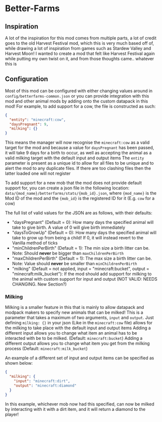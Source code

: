 # Better-Farms

## Inspiration
A lot of the inspiration for this mod comes from multiple parts, a lot of credit goes to the old Harvest Festival mod, which this is very much based off of, while drawing a lot of inspiration from games such as Stardew Valley and Harvest Moon!
I wanted to create a mod that felt like Harvest Festival again while putting my own twist on it, and from those thoughts came.. whatever this is

## Configuration
Most of this mod can be configured with either changing values around in `config/betterfarms-common.json` or you can provide integration with this mod and other animal mods by adding onto the custom datapack in this mod!
For example, to add support for a cow, the file is constructed as such:
```json
{
  "entity": "minecraft:cow",
  "daysPregnant": 9,
  "milking": {}
}
```

This means the manager will now recognise the `minecraft:cow` as a valid target for the mod and because a value for `daysPregnant` has been passed, it will take 9 days for a birth to occur, as well as accepting the animal as a valid milking target with the default input and output items
The `entity` parameter is present as a unique id to allow for all files to be unique and to alert the mod to any duplicate files. If there are too clashing files then the latter loaded one will not register

To add support for a new mob that the mod does not provide default support for, you can create a json file in the following location: `data/{mod_name}/betterfarms/stats/{mob_id}.json`, where `{mod_name}` is the Mod ID of the mod and the `{mob_id}` is the registered ID for it (E.g. `cow` for a cow)

The full list of valid values for the JSON are as follows, with their defaults:

- "daysPregnant" (Default = 0): How many days the specified animal will take to give birth. A value of 0 will give birth immediately
- "daysToGrowUp" (Default = 0): How many days the specified animal will take to grow up from being a child! If 0, it will instead revert to the Vanilla method of ticks
- "minChildrenPerBirth" (Default = 1): The min size a birth litter can be. Note: Should **never** be bigger than `maxChildrenPerBirth`
- "maxChildrenPerBirth" (Default = 1): The max size a birth litter can be. Note: Value should **never** be smaller than `minChildrenPerBirth`
- "milking" (Default = not applied, input = "minecraft:bucket", output = "minecraft:milk_bucket"): If the mod should add support for milking to the animal with custom support for input and output (NOT VALID: NEEDS CHANGING. New Section?)

### Milking
Milking is a smaller feature in this that is mainly to allow datapack and modpack makers to specify new animals that can be milked!
This is a parameter that takes a maximum of two arguments, `input` and `output`. 
Just defining `milking: {}` in your json (Like in the `minecraft:cow` file) allows for the milking to take place with the default input and output items
Adding a different input allows you to change what item an animal has to be interacted with be to be milked. (Default: `minecraft:bucket`) 
Adding a different output allows you to change what item you get from the milking process (Default: `minecraft:milk_bucket`)

An example of a different set of input and output items can be specified as shown below:

```json
{
  "milking": {
    "input": "minecraft:dirt",
    "output": "minecraft:diamond"
  }
}
```

In this example, whichever mob now had this specified, can now be milked by interacting with it with a dirt item, and it will return a diamond to the player!